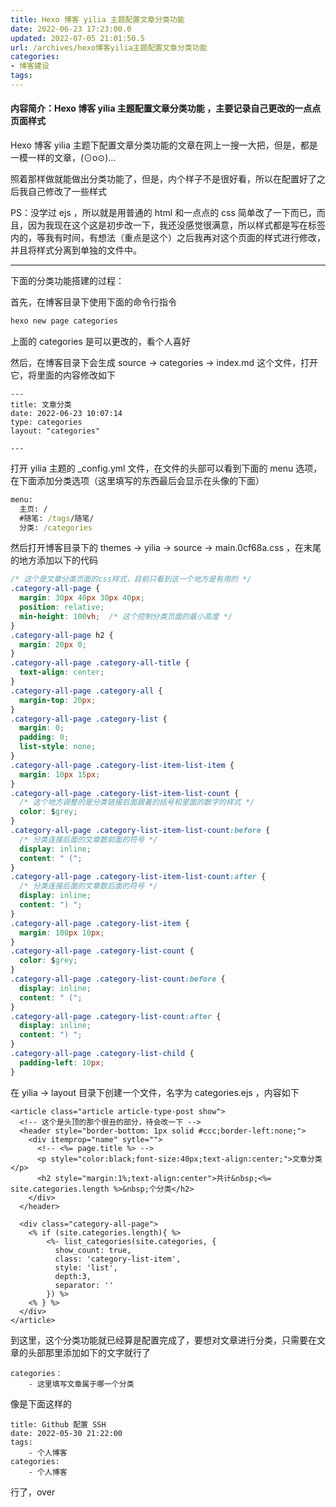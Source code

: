 ```yaml
---
title: Hexo 博客 yilia 主题配置文章分类功能
date: 2022-06-23 17:23:00.0
updated: 2022-07-05 21:01:50.5
url: /archives/hexo博客yilia主题配置文章分类功能
categories: 
- 博客建设
tags: 
---
```




#### 内容简介：Hexo 博客 yilia 主题配置文章分类功能 ，主要记录自己更改的一点点页面样式

<!--more-->

Hexo 博客 yilia 主题下配置文章分类功能的文章在网上一搜一大把，但是，都是一模一样的文章，(⊙o⊙)…

照着那样做就能做出分类功能了，但是，内个样子不是很好看，所以在配置好了之后我自己修改了一些样式

PS：没学过 ejs ，所以就是用普通的 html 和一点点的 css 简单改了一下而已，而且，因为我现在这个这是初步改一下，我还没感觉很满意，所以样式都是写在标签内的，等我有时间，有想法（重点是这个）之后我再对这个页面的样式进行修改，并且将样式分离到单独的文件中。

---

下面的分类功能搭建的过程：

首先，在博客目录下使用下面的命令行指令

~~~cmd
hexo new page categories
~~~

上面的 categories 是可以更改的，看个人喜好

然后，在博客目录下会生成 source -> categories -> index.md 这个文件，打开它，将里面的内容修改如下

~~~text
---
title: 文章分类
date: 2022-06-23 10:07:14
type: categories
layout: "categories"

---
~~~

打开 yilia 主题的 _config.yml 文件，在文件的头部可以看到下面的 menu 选项，在下面添加分类选项（这里填写的东西最后会显示在头像的下面）

~~~cmd
menu:
  主页: /
  #随笔: /tags/随笔/
  分类: /categories

~~~



然后打开博客目录下的 themes -> yilia -> source -> main.0cf68a.css ，在末尾的地方添加以下的代码

~~~css
/* 这个是文章分类页面的css样式，目前只看到这一个地方是有用的 */
.category-all-page {
  margin: 30px 40px 30px 40px;
  position: relative;
  min-height: 100vh;  /* 这个控制分类页面的最小高度 */
}
.category-all-page h2 {
  margin: 20px 0;
}
.category-all-page .category-all-title {
  text-align: center;
}
.category-all-page .category-all {
  margin-top: 20px;
}
.category-all-page .category-list {
  margin: 0;
  padding: 0;
  list-style: none;
}
.category-all-page .category-list-item-list-item {
  margin: 10px 15px;
}
.category-all-page .category-list-item-list-count {
  /* 这个地方调整的是分类链接后面跟着的括号和里面的数字的样式 */
  color: $grey; 
}
.category-all-page .category-list-item-list-count:before {
  /* 分类连接后面的文章数前面的符号 */
  display: inline;
  content: " (";
}
.category-all-page .category-list-item-list-count:after {
  /* 分类连接后面的文章数后面的符号 */
  display: inline;
  content: ") ";
}
.category-all-page .category-list-item {
  margin: 100px 10px;
}
.category-all-page .category-list-count {
  color: $grey;
}
.category-all-page .category-list-count:before {
  display: inline;
  content: " (";
}
.category-all-page .category-list-count:after {
  display: inline;
  content: ") ";
}
.category-all-page .category-list-child {
  padding-left: 10px;
}
~~~

在 yilia -> layout 目录下创建一个文件，名字为 categories.ejs ，内容如下

~~~ejs
<article class="article article-type-post show">
  <!-- 这个是头顶的那个很丑的部分，待会改一下 -->
  <header style="border-bottom: 1px solid #ccc;border-left:none;">
    <div itemprop="name" sytle="">
      <!-- <%= page.title %> -->
      <p style="color:black;font-size:40px;text-align:center;">文章分类</p>
      <h2 style="margin:1%;text-align:center">共计&nbsp;<%= site.categories.length %>&nbsp;个分类</h2>
    </div>
  </header>

  <div class="category-all-page">
    <% if (site.categories.length){ %>
        <%- list_categories(site.categories, {
          show_count: true,
          class: 'category-list-item',
          style: 'list',
          depth:3,  
          separator: ''
        }) %> 
    <% } %>
  </div>
</article>
~~~

到这里，这个分类功能就已经算是配置完成了，要想对文章进行分类，只需要在文章的头部那里添加如下的文字就行了

~~~
categories：
	- 这里填写文章属于哪一个分类
~~~

像是下面这样的

~~~
title: Github 配置 SSH
date: 2022-05-30 21:22:00
tags:
	- 个人博客
categories:
	- 个人博客
~~~

行了，over